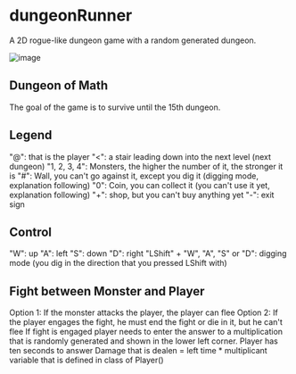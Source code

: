 # dungeonRunner
A 2D rogue-like dungeon game with a random generated dungeon.

![image](https://github.com/spheppner/dungeonRunner/blob/master/screenshot4.png)

## Dungeon of Math
The goal of the game is to survive until the 15th dungeon.

## Legend
"@": that is the player
"<": a stair leading down into the next level (next dungeon)
"1, 2, 3, 4": Monsters, the higher the number of it, the stronger it is
"#": Wall, you can't go against it, except you dig it (digging mode, explanation following)
"0": Coin, you can collect it (you can't use it yet, explanation following)
"+": shop, but you can't buy anything yet
"-": exit sign

## Control
"W": up
"A": left
"S": down
"D": right
"LShift" + "W", "A", "S" or "D": digging mode (you dig in the direction that you pressed LShift with)

## Fight between Monster and Player
Option 1: If the monster attacks the player, the player can flee
Option 2: If the player engages the fight, he must end the fight or die in it, but he can't flee
If fight is engaged player needs to enter the answer to a multiplication that is randomly generated and shown in the lower left corner. Player has ten seconds to answer
Damage that is dealen = left time * multiplicant variable that is defined in class of Player()
